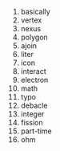 01. basically
02. vertex
03. nexus
04. polygon
05. ajoin
06. liter
07. icon
08. interact
09. electron
10. math
11. typo
12. debacle
13. integer
14. fission
15. part-time
16. ohm